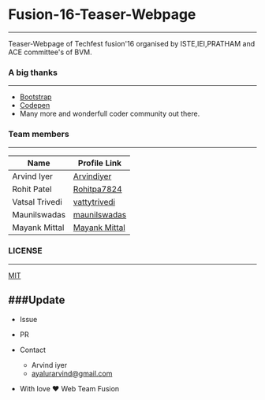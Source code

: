 # Fusion-16-Teaser-Webpage
------

Teaser-Webpage of  Techfest fusion'16 organised by ISTE,IEI,PRATHAM and ACE committee's of BVM.

### A big thanks
------
- [Bootstrap](http://getbootstrap.com/)
- [Codepen](http://codepen.io/)
- Many more and wonderfull coder community out there.

### Team members
------
Name 			| 	Profile Link
------------ 	| -------------
Arvind Iyer		| [Arvindiyer](https://github.com/arvindiyer)  
Rohit Patel 	| [Rohitpa7824](https://github.com/Rohitpa7824)
Vatsal Trivedi| [vattytrivedi](https://github.com/vattytrivedi)
Maunilswadas	| [maunilswadas](https://github.com/maunilswadas)
Mayank Mittal | [Mayank Mittal](mittalmayank.bvm@gmail.com)

### LICENSE 
------
[MIT](https://github.com/Team-ISTE/fusion-16web-app/blob/master/README.md)

###Update
------
- Issue
- PR
- Contact
  -  Arvind iyer
    - ayalurarvind@gmail.com
  
- With love :heart: Web Team Fusion
